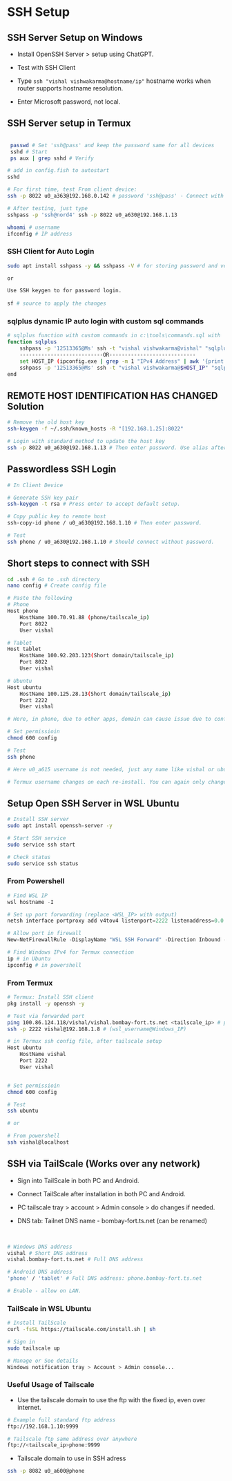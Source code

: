 
# SSH Setup

## SSH Server Setup on Windows

- Install OpenSSH Server > setup using ChatGPT.

- Test with SSH Client
- Type `ssh "vishal vishwakarma@hostname/ip"` hostname works when router supports hostname resolution.
- Enter Microsoft password, not local.

## SSH Server setup in Termux

```bash

 passwd # Set 'ssh@pass' and keep the password same for all devices
 sshd # Start
 ps aux | grep sshd # Verify

# add in config.fish to autostart
sshd

# For first time, test From client device:
ssh -p 8022 u0_a363@192.168.0.142 # password 'ssh@pass' - Connect with Hotspot or Wi-Fi.

# After testing, just type 
sshpass -p 'ssh@nord4' ssh -p 8022 u0_a630@192.168.1.13

whoami # username 
ifconfig # IP address

```

### SSH Client for Auto Login

```bash
sudo apt install sshpass -y && sshpass -V # for storing password and verify

or 

Use SSH keygen to for password login.
    
sf # source to apply the changes

```


### sqlplus dynamic IP auto login with custom sql commands

```bash
# sqlplus function with custom commands in c:\tools\commands.sql with 'cl scr and set linesize 100'
function sqlplus
    sshpass -p '12513365@Ms' ssh -t "vishal vishwakarma@vishal" "sqlplus system/tiger @C:\\tools\\commands.sql"
    ---------------------------OR----------------------------
    set HOST_IP (ipconfig.exe | grep -m 1 "IPv4 Address" | awk '{print $NF}' | tr -d '\r') # IP address containing 172.25.16.1
    sshpass -p '12513365@Ms' ssh -t "vishal vishwakarma@$HOST_IP" "sqlplus system/tiger @C:\\tools\\commands.sql"
end
```

## REMOTE HOST IDENTIFICATION HAS CHANGED Solution

```bash
# Remove the old host key
ssh-keygen -f ~/.ssh/known_hosts -R "[192.168.1.25]:8022"

# Login with standard method to update the host key
ssh -p 8022 u0_a630@192.168.1.13 # Then enter password. Use alias after if needed.
```

## Passwordless SSH Login

```bash
# In Client Device

# Generate SSH key pair
ssh-keygen -t rsa # Press enter to accept default setup.

# Copy public key to remote host
ssh-copy-id phone / u0_a630@192.168.1.10 # Then enter password.

# Test
ssh phone / u0_a630@192.168.1.10 # Should connect without password.
```

## Short steps to connect with SSH

```bash
cd .ssh # Go to .ssh directory
nano config # Create config file

# Paste the following
# Phone
Host phone
    HostName 100.70.91.88 (phone/tailscale_ip)
    Port 8022
    User vishal

# Tablet
Host tablet
    HostName 100.92.203.123(Short domain/tailscale_ip)
    Port 8022
    User vishal

# Ubuntu
Host ubuntu
    HostName 100.125.28.13(Short domain/tailscale_ip)
    Port 2222
    User vishal

# Here, in phone, due to other apps, domain can cause issue due to conflict with other apps. IP always works and free from the conflict and only changes after re-installing the tailscale. for IP, after re-installation, it is needed to update the ip in config inside .ssh folder.

# Set permissioin
chmod 600 config

# Test
ssh phone

# Here u0_a615 username is not needed, just any name like vishal or ubuntu works same.

# Termux username changes on each re-install. You can again only change the username by re-installing only.

```

## Setup Open SSH Server in WSL Ubuntu

```bash
# Install SSH server
sudo apt install openssh-server -y

# Start SSH service
sudo service ssh start

# Check status
sudo service ssh status
```
### From Powershell

```powershell
# Find WSL IP
wsl hostname -I

# Set up port forwarding (replace <WSL_IP> with output)
netsh interface portproxy add v4tov4 listenport=2222 listenaddress=0.0.0.0 connectport=22 connectaddress=172.31.57.25(<WSL_IP>)

# Allow port in firewall
New-NetFirewallRule -DisplayName "WSL SSH Forward" -Direction Inbound -LocalPort 2222 -Protocol TCP -Action Allow

# Find Windows IPv4 for Termux connection
ip # in Ubuntu
ipconfig # in powershell
```
### From Termux
```bash
# Termux: Install SSH client
pkg install -y openssh -y

# Test via forwarded port
ping 100.86.124.118/vishal/vishal.bombay-fort.ts.net <tailscale_ip> # ping tailscale ip to test connection
ssh -p 2222 vishal@192.168.1.8 # (wsl_username@Windows_IP)

# in Termux ssh config file, after tailscale setup
Host ubuntu
    HostName vishal
    Port 2222
    User vishal


# Set permissioin
chmod 600 config

# Test
ssh ubuntu

# or 

# From powershell
ssh vishal@localhost
```

## SSH via TailScale (Works over any network)

- Sign into TailScale in both PC and Android.

- Connect TailScale after installation in both PC and Android.

- PC tailscale tray > account > Admin console > do changes if needed.

- DNS tab: Tailnet DNS name - bombay-fort.ts.net (can be renamed)

<br>

```bash
# Windows DNS address 
vishal # Short DNS address
vishal.bombay-fort.ts.net # Full DNS address

# Android DNS address
'phone' / 'tablet' # Full DNS address: phone.bombay-fort.ts.net

# Enable - allow on LAN.
```

### TailScale in WSL Ubuntu
```bash
# Install TailScale
curl -fsSL https://tailscale.com/install.sh | sh

# Sign in
sudo tailscale up

# Manage or See details
Windows notification tray > Account > Admin console...
```

### Useful Usage of Tailscale
- Use the tailscale domain to use the ftp with the fixed ip, even over internet.
```bash
# Example full standard ftp address
ftp://192.168.1.10:9999

# Tailscale ftp same address over anywhere
ftp://<tailscale_ip>phone:9999
```

- Tailscale domain to use in SSH adress
```bash
ssh -p 8082 u0_a600@phone
```
